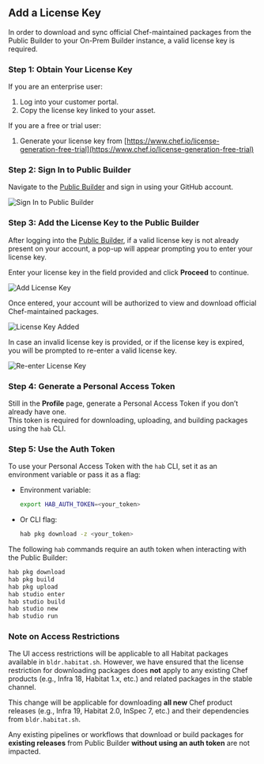 ## Add a License Key

In order to download and sync official Chef-maintained packages from the Public Builder to your On-Prem Builder instance, a valid license key is required.

### Step 1: Obtain Your License Key

If you are an enterprise user:  
1. Log into your customer portal.
2. Copy the license key linked to your asset.

If you are a free or trial user:  
1. Generate your license key from [https://www.chef.io/license-generation-free-trial](https://www.chef.io/license-generation-free-trial)

### Step 2: Sign In to Public Builder

Navigate to the [Public Builder](https://bldr.habitat.sh) and sign in using your GitHub account.

![Sign In to Public Builder](/images/habitat/sign_in_to_public_builder.png)

### Step 3: Add the License Key to the Public Builder

After logging into the [Public Builder](https://bldr.habitat.sh), if a valid license key is not already present on your account, a pop-up will appear prompting you to enter your license key.

Enter your license key in the field provided and click **Proceed** to continue.

![Add License Key](/images/habitat/add_license_key_to_builder.png)

Once entered, your account will be authorized to view and download official Chef-maintained packages.

![License Key Added](/images/habitat/license_key_added.png)

In case an invalid license key is provided, or if the license key is expired, you will be prompted to re-enter a valid license key.

![Re-enter License Key](/images/habitat/re_enter_license_key.png)

### Step 4: Generate a Personal Access Token

Still in the **Profile** page, generate a Personal Access Token if you don’t already have one.  
This token is required for downloading, uploading, and building packages using the `hab` CLI.

### Step 5: Use the Auth Token

To use your Personal Access Token with the `hab` CLI, set it as an environment variable or pass it as a flag:

- Environment variable:
  ```bash
  export HAB_AUTH_TOKEN=<your_token>
  ```
- Or CLI flag:
  ```bash
  hab pkg download -z <your_token>
  ```

The following `hab` commands require an auth token when interacting with the Public Builder:

```bash
hab pkg download
hab pkg build
hab pkg upload
hab studio enter
hab studio build
hab studio new
hab studio run
```
### Note on Access Restrictions

The UI access restrictions will be applicable to all Habitat packages available in `bldr.habitat.sh`. However, we have ensured that the license restriction for downloading packages does **not** apply to any existing Chef products (e.g., Infra 18, Habitat 1.x, etc.) and related packages in the stable channel.

This change will be applicable for downloading **all new** Chef product releases (e.g., Infra 19, Habitat 2.0, InSpec 7, etc.) and their dependencies from `bldr.habitat.sh`.

Any existing pipelines or workflows that download or build packages for **existing releases** from Public Builder **without using an auth token** are not impacted.

